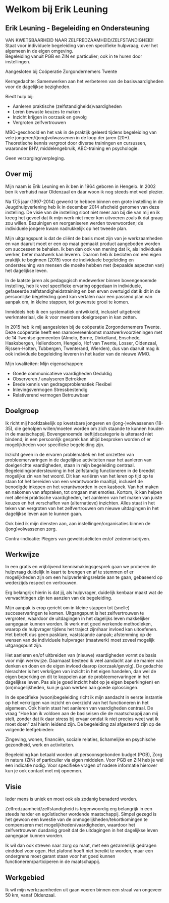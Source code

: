 
# Welkom bij Erik Leuning

## Erik Leuning - Begeleiding en Ondersteuning
VAN KWETSBAARHEID NAAR ZELFREDZAAMHEID/ZELFSTANDIGHEID!  
Staat voor individuele begeleiding van een specifieke hulpvraag; over het algemeen in de eigen omgeving.  
Begeleiding vanuit PGB en ZIN en particulier; ook in te huren door instellingen.

Aangesloten bij Coöperatie Zorgondernemers Twente

Kerngedachte: Samenwerken aan het verbeteren van de basisvaardigheden voor de dagelijkse bezigheden.  

Biedt hulp bij:
- Aanleren praktische (zelfstandigheids)vaardigheden
- Leren bewuste keuzes te maken
- Inzicht krijgen in oorzaak en gevolg
- Vergroten zelfvertrouwen

MBO-geschoold en het vak in de praktijk geleerd tijdens begeleiding van vele jongeren/(jong)volwassenen in de loop der jaren (20+).  
Theoretische kennis vergroot door diverse trainingen en cursussen, waaronder BHV, middelengebruik, ABC-training en psychologie.

Geen verzorging/verpleging.

## Over mij
Mijn naam is Erik Leuning en ik ben in 1964 geboren in Hengelo. In 2002 ben ik verhuisd naar Oldenzaal en daar woon ik nog steeds met veel plezier.

Na 17,5 jaar (1997-2014) gewerkt te hebben binnen een grote instelling in de Jeugdhulpverlening heb ik in december 2014 afscheid genomen van deze instelling. De visie van de instelling sloot niet meer aan bij die van mij en ik kreeg het gevoel dat ik mijn werk niet meer kon uitvoeren zoals ik dat graag zou willen. Bezuinigen en reorganiseren werden toverwoorden; de individuele jongere kwam nadrukkelijk op het tweede plan.

Mijn uitgangspunt is dat de cliënt de basis moet zijn van je werkzaamheden en van daaruit moet er een op maat gemaakt product aangeboden worden om successen te behalen. Ik ben dan ook van mening dat ik, als individuele werker, beter maatwerk kan leveren. Daarom heb ik besloten om een eigen praktijk te beginnen (2015) voor de individuele begeleiding en ondersteuning van mensen die moeite hebben met (bepaalde aspecten van) het dagelijkse leven.

In de laatste jaren als pedagogisch medewerker binnen bovengenoemde instelling, heb ik veel specifieke ervaring opgedaan in individuele, gefaseerde zelfstandigheidstraining en ben ervan overtuigd dat ik dit in de persoonlijke begeleiding goed kan vertalen naar een passend plan van aanpak om, in kleine stappen, tot gewenste groei te komen.

Inmiddels heb ik een systematiek ontwikkeld, inclusief uitgebreid werkmateriaal, die ik voor meerdere doelgroepen in kan zetten.

In 2015 heb ik mij aangesloten bij de coöperatie Zorgondernemers Twente. Deze coöperatie heeft een raamovereenkomst maatwerkvoorzieningen met de 14 Twentse gemeenten (Almelo, Borne, Dinkelland, Enschede, Haaksbergen, Hellendoorn, Hengelo, Hof van Twente, Losser, Oldenzaal, Rijssen-Holten, Tubbergen, Twenterand, Wierden), dus van daaruit mag ik ook individuele begeleiding leveren in het kader van de nieuwe WMO.

Mijn kwaliteiten: Mijn eigenschappen:
- Goede communicatieve vaardigheden Geduldig
- Observeren / analyseren Betrokken
- Brede kennis van gedragsproblematiek Flexibel
- Inlevingsvermogen Stressbestendig
- Relativerend vermogen Betrouwbaar

## Doelgroep
Ik richt mij hoofdzakelijk op kwetsbare jongeren en (jong-)volwassenen (18-35), die geholpen willen/moeten worden om zich staande te kunnen houden in de maatschappij. Bovengenoemde leeftijdscategorie is uiteraard niet bindend; in een persoonlijk gesprek kan altijd besproken worden of er mogelijkheden voor specifieke begeleiding zijn.

Inzicht geven in de ervaren problematiek en het omzetten van probleemervaringen in de dagelijkse activiteiten naar het aanleren van doelgerichte vaardigheden, staan in mijn begeleiding centraal. Begeleiding/ondersteuning in het zelfstandig functioneren in de breedst mogelijke zin van het woord. Dit kan variëren van het leren op tijd op te staan tot het bereiden van een verantwoorde maaltijd, inclusief de benodigde inkopen en het verantwoorden in een kasboek. Van het maken en nakomen van afspraken, tot omgaan met emoties. Kortom, ik kan helpen met allerlei praktische vaardigheden, het aanleren van het maken van juiste keuzes en het verschaffen van (alternatieve) inzichten. Alles staat in het teken van vergroten van het zelfvertrouwen om nieuwe uitdagingen in het dagelijkse leven aan te kunnen gaan.

Ook bied ik mijn diensten aan, aan instellingen/organisaties binnen de (jong)volwassenen zorg.

Contra-indicatie: Plegers van geweldsdelicten en/of zedenmisdrijven.

## Werkwijze
In een gratis en vrijblijvend kennismakingsgesprek gaan we proberen de hulpvraag duidelijk in kaart te brengen en af te stemmen of er mogelijkheden zijn om een hulpverleningsrelatie aan te gaan, gebaseerd op wederzijds respect en vertrouwen.

Erg belangrijk hierin is dat jij, als hulpvrager, duidelijk kenbaar maakt wat de verwachtingen zijn ten aanzien van de begeleiding.

Mijn aanpak is erop gericht om in kleine stappen tot (snelle) succeservaringen te komen. Uitgangspunt is het zelfvertrouwen te vergroten, waardoor de uitdagingen in het dagelijks leven makkelijker aangegaan kunnen worden. Ik werk met goed werkende methodieken, waarop de hulpvrager tijdens het traject zijn/haar invloed kan uitoefenen. Het betreft dus geen pasklare, vaststaande aanpak; afstemming op de wensen van de individuele hulpvrager (maatwerk) moet zoveel mogelijk uitgangspunt zijn.

Het aanleren en/of uitbreiden van (nieuwe) vaardigheden vormt de basis voor mijn werkwijze. Daarnaast besteed ik veel aandacht aan de manier van denken en doen en de eigen invloed daarop (oorzaak/gevolg). De gedachte hierachter is het verkrijgen van inzicht in het eigen handelen, dan wel de eigen beperking en dit te koppelen aan de probleemervaringen in het dagelijkse leven. Pas als je goed inzicht hebt op je eigen beperking(en) en (on)mogelijkheden, kun je gaan werken aan goede oplossingen.

In de specifieke (woon)begeleiding richt ik mijn aandacht in eerste instantie op het verkrijgen van inzicht en overzicht van het functioneren in het algemeen. Ook hierin staat het aanleren van vaardigheden centraal. De vraag "Hoe kan ik voldoen aan de basiseisen die de maatschappij aan mij stelt, zonder dat ik daar stress bij ervaar omdat ik niet precies weet wat ik moet doen" zal hierin leidend zijn. De begeleiding zal afgestemd zijn op de volgende leefgebieden:

Zingeving, wonen, financiën, sociale relaties, lichamelijke en psychische gezondheid, werk en activiteiten.

Begeleiding kan betaald worden uit persoonsgebonden budget (PGB), Zorg in natura (ZIN) of particulier via eigen middelen. Voor PGB en ZIN heb je wel een indicatie nodig. Voor specifieke vragen of nadere informatie hierover kun je ook contact met mij opnemen.

## Visie
Ieder mens is uniek en moet ook als zodanig benaderd worden.

Zelfredzaamheid/zelfstandigheid is tegenwoordig erg belangrijk in een steeds harder en egoïstischer wordende maatschappij. Simpel gezegd is het gewoon een kwestie van de onmogelijkheden/tekortkomingen te compenseren met mogelijkheden/vaardigheden, waardoor het zelfvertrouwen dusdanig groeit dat de uitdagingen in het dagelijkse leven aangegaan kunnen worden.

Ik wil dan ook streven naar zorg op maat, met een gezamenlijk gedragen einddoel voor ogen. Het plafond hoeft niet bereikt te worden, maar een ondergrens moet garant staan voor het goed kunnen functioneren/participeren in de maatschappij.

## Werkgebied
Ik wil mijn werkzaamheden uit gaan voeren binnen een straal van ongeveer 50 km, vanaf Oldenzaal.


